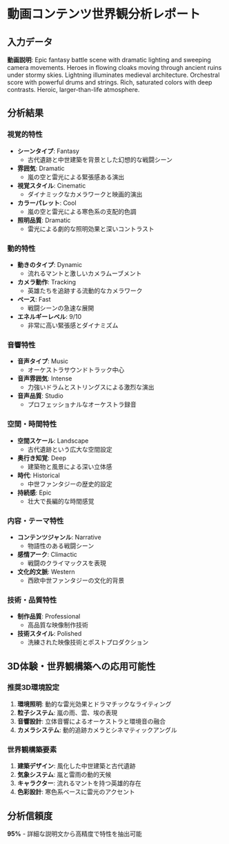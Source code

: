 # 動画コンテンツ世界観分析レポート

## 入力データ
**動画説明**: Epic fantasy battle scene with dramatic lighting and sweeping camera movements. Heroes in flowing cloaks moving through ancient ruins under stormy skies. Lightning illuminates medieval architecture. Orchestral score with powerful drums and strings. Rich, saturated colors with deep contrasts. Heroic, larger-than-life atmosphere.

## 分析結果

### 視覚的特性
- **シーンタイプ**: Fantasy
  - 古代遺跡と中世建築を背景とした幻想的な戦闘シーン
- **雰囲気**: Dramatic
  - 嵐の空と雷光による緊張感ある演出
- **視覚スタイル**: Cinematic  
  - ダイナミックなカメラワークと映画的演出
- **カラーパレット**: Cool
  - 嵐の空と雷光による寒色系の支配的色調
- **照明品質**: Dramatic
  - 雷光による劇的な照明効果と深いコントラスト

### 動的特性
- **動きのタイプ**: Dynamic
  - 流れるマントと激しいカメラムーブメント
- **カメラ動作**: Tracking
  - 英雄たちを追跡する流動的なカメラワーク
- **ペース**: Fast
  - 戦闘シーンの急速な展開
- **エネルギーレベル**: 9/10
  - 非常に高い緊張感とダイナミズム

### 音響特性
- **音声タイプ**: Music
  - オーケストラサウンドトラック中心
- **音声雰囲気**: Intense
  - 力強いドラムとストリングスによる激烈な演出
- **音声品質**: Studio
  - プロフェッショナルなオーケストラ録音

### 空間・時間特性
- **空間スケール**: Landscape
  - 古代遺跡という広大な空間設定
- **奥行き知覚**: Deep
  - 建築物と風景による深い立体感
- **時代**: Historical
  - 中世ファンタジーの歴史的設定
- **持続感**: Epic
  - 壮大で長編的な時間感覚

### 内容・テーマ特性
- **コンテンツジャンル**: Narrative
  - 物語性のある戦闘シーン
- **感情アーク**: Climactic
  - 戦闘のクライマックスを表現
- **文化的文脈**: Western
  - 西欧中世ファンタジーの文化的背景

### 技術・品質特性
- **制作品質**: Professional
  - 高品質な映像制作技術
- **技術スタイル**: Polished
  - 洗練された映像技術とポストプロダクション

## 3D体験・世界観構築への応用可能性

### 推奨3D環境設定
1. **環境照明**: 動的な雷光効果とドラマチックなライティング
2. **粒子システム**: 嵐の雨、雲、埃の表現
3. **音響設計**: 立体音響によるオーケストラと環境音の融合
4. **カメラシステム**: 動的追跡カメラとシネマティックアングル

### 世界観構築要素
1. **建築デザイン**: 風化した中世建築と古代遺跡
2. **気象システム**: 嵐と雷雨の動的天候
3. **キャラクター**: 流れるマントを持つ英雄的存在
4. **色彩設計**: 寒色系ベースに雷光のアクセント

## 分析信頼度
**95%** - 詳細な説明文から高精度で特性を抽出可能